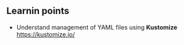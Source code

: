 
## Learnin points
- Understand management of YAML files using **Kustomize** <https://kustomize.io/>
